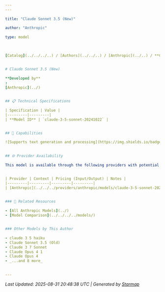 ```yaml
---
---
  
title: "Claude Sonnet 3.5 (New)"
  
author: "Anthropic"
  
type: model
  
  
  
[Catalog](../../../..) / [Authors](../../..) / [Anthropic](../..) / **Claude Sonnet 3.5 (New)**
  
  
# Claude Sonnet 3.5 (New)
  
**Developed by**
: 
[Anthropic](../)
  
  
## 📋 Technical Specifications
  
| Specification | Value |
|---------|---------|
| **Model ID** | `claude-3-5-sonnet-20241022` |

  
## 🎯 Capabilities
  
![Supports text generation and processing](https://img.shields.io/badge/text-✓-blue) ![Can analyze and understand images](https://img.shields.io/badge/vision-✓-purple) ![Supported input modalities](https://img.shields.io/badge/input-text,image-teal) ![Supported output modalities](https://img.shields.io/badge/output-text-cyan) ![Accepts tool definitions in requests](https://img.shields.io/badge/tools-✓-yellow) ![Supports tool choice strategies (auto/none/required)](https://img.shields.io/badge/tool__choice-✓-yellow) ![Temperature sampling control](https://img.shields.io/badge/temperature-core-red) ![Nucleus sampling (top-p)](https://img.shields.io/badge/top__p-core-red) ![Top-k sampling](https://img.shields.io/badge/top__k-advanced-orange) ![Maximum token limit](https://img.shields.io/badge/max__tokens-core-blue) ![Stop sequences](https://img.shields.io/badge/stop-core-blue) ![Alternative response formats](https://img.shields.io/badge/format__response-✓-cyan) ![JSON schema validation](https://img.shields.io/badge/structured__outputs-✓-cyan) ![Response streaming](https://img.shields.io/badge/streaming-✓-cyan)
  
  
## 🌐 Provider Availability
  
This model is available through the following providers with potential variations:
  
  
| Provider | Context | Pricing (Input/Output) | Notes |
|---------|---------|---------|---------|
| [Anthropic](../../../providers/anthropic/models/claude-3-5-sonnet-20241022.md) | — | — |  |

  
### 🔗 Related Resources
  
- [All Anthropic Models](../)
- [Model Comparison](../../../../models/)
  
  
### Other Models by This Author
  
- claude 3 5 haiku
- Claude Sonnet 3.5 (Old)
- Claude 3 7 Sonnet
- Claude Opus 4 1
- Claude Opus 4
- _...and 8 more_
  
  
---
```

*Last Updated: 2025-08-31 20:48:38 UTC | Generated by [Starmap](https://github.com/agentstation/starmap)*